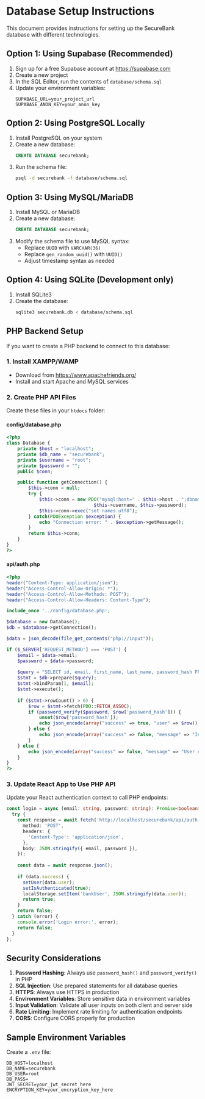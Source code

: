 
# Database Setup Instructions

This document provides instructions for setting up the SecureBank database with different technologies.

## Option 1: Using Supabase (Recommended)

1. Sign up for a free Supabase account at https://supabase.com
2. Create a new project
3. In the SQL Editor, run the contents of `database/schema.sql`
4. Update your environment variables:
   ```
   SUPABASE_URL=your_project_url
   SUPABASE_ANON_KEY=your_anon_key
   ```

## Option 2: Using PostgreSQL Locally

1. Install PostgreSQL on your system
2. Create a new database:
   ```sql
   CREATE DATABASE securebank;
   ```
3. Run the schema file:
   ```bash
   psql -d securebank -f database/schema.sql
   ```

## Option 3: Using MySQL/MariaDB

1. Install MySQL or MariaDB
2. Create a new database:
   ```sql
   CREATE DATABASE securebank;
   ```
3. Modify the schema file to use MySQL syntax:
   - Replace `UUID` with `VARCHAR(36)`
   - Replace `gen_random_uuid()` with `UUID()`
   - Adjust timestamp syntax as needed

## Option 4: Using SQLite (Development only)

1. Install SQLite3
2. Create the database:
   ```bash
   sqlite3 securebank.db < database/schema.sql
   ```

## PHP Backend Setup

If you want to create a PHP backend to connect to this database:

### 1. Install XAMPP/WAMP
- Download from https://www.apachefriends.org/
- Install and start Apache and MySQL services

### 2. Create PHP API Files

Create these files in your `htdocs` folder:

#### config/database.php
```php
<?php
class Database {
    private $host = "localhost";
    private $db_name = "securebank";
    private $username = "root";
    private $password = "";
    public $conn;

    public function getConnection() {
        $this->conn = null;
        try {
            $this->conn = new PDO("mysql:host=" . $this->host . ";dbname=" . $this->db_name, 
                                $this->username, $this->password);
            $this->conn->exec("set names utf8");
        } catch(PDOException $exception) {
            echo "Connection error: " . $exception->getMessage();
        }
        return $this->conn;
    }
}
?>
```

#### api/auth.php
```php
<?php
header("Content-Type: application/json");
header("Access-Control-Allow-Origin: *");
header("Access-Control-Allow-Methods: POST");
header("Access-Control-Allow-Headers: Content-Type");

include_once '../config/database.php';

$database = new Database();
$db = $database->getConnection();

$data = json_decode(file_get_contents("php://input"));

if ($_SERVER['REQUEST_METHOD'] === 'POST') {
    $email = $data->email;
    $password = $data->password;
    
    $query = "SELECT id, email, first_name, last_name, password_hash FROM users WHERE email = ?";
    $stmt = $db->prepare($query);
    $stmt->bindParam(1, $email);
    $stmt->execute();
    
    if ($stmt->rowCount() > 0) {
        $row = $stmt->fetch(PDO::FETCH_ASSOC);
        if (password_verify($password, $row['password_hash'])) {
            unset($row['password_hash']);
            echo json_encode(array("success" => true, "user" => $row));
        } else {
            echo json_encode(array("success" => false, "message" => "Invalid credentials"));
        }
    } else {
        echo json_encode(array("success" => false, "message" => "User not found"));
    }
}
?>
```

### 3. Update React App to Use PHP API

Update your React authentication context to call PHP endpoints:

```typescript
const login = async (email: string, password: string): Promise<boolean> => {
  try {
    const response = await fetch('http://localhost/securebank/api/auth.php', {
      method: 'POST',
      headers: {
        'Content-Type': 'application/json',
      },
      body: JSON.stringify({ email, password }),
    });
    
    const data = await response.json();
    
    if (data.success) {
      setUser(data.user);
      setIsAuthenticated(true);
      localStorage.setItem('bankUser', JSON.stringify(data.user));
      return true;
    }
    return false;
  } catch (error) {
    console.error('Login error:', error);
    return false;
  }
};
```

## Security Considerations

1. **Password Hashing**: Always use `password_hash()` and `password_verify()` in PHP
2. **SQL Injection**: Use prepared statements for all database queries
3. **HTTPS**: Always use HTTPS in production
4. **Environment Variables**: Store sensitive data in environment variables
5. **Input Validation**: Validate all user inputs on both client and server side
6. **Rate Limiting**: Implement rate limiting for authentication endpoints
7. **CORS**: Configure CORS properly for production

## Sample Environment Variables

Create a `.env` file:

```
DB_HOST=localhost
DB_NAME=securebank
DB_USER=root
DB_PASS=
JWT_SECRET=your_jwt_secret_here
ENCRYPTION_KEY=your_encryption_key_here
```
